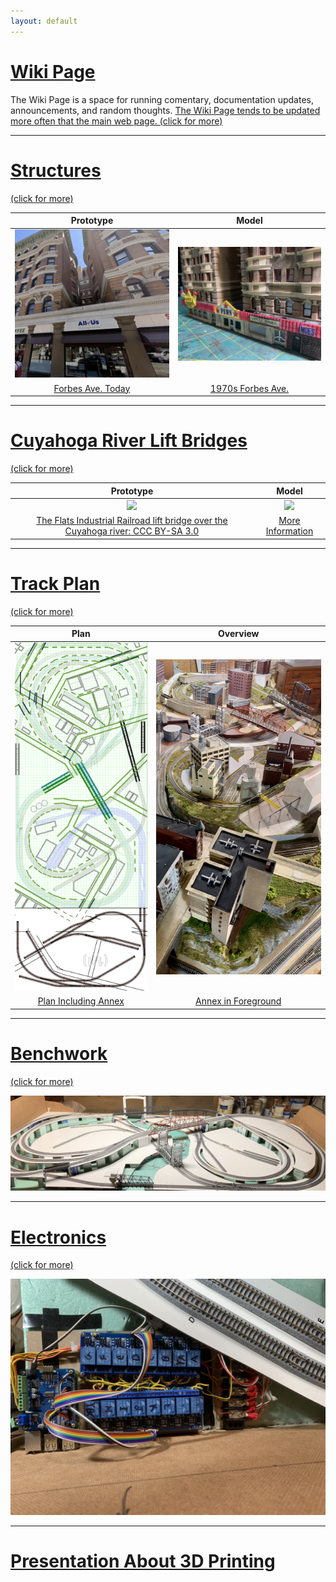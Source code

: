 ```yaml
---
layout: default
---
```


# [Wiki Page](https://github.com/nscale4by8/nscaleClevelandFlats/wiki)

The Wiki Page is a space for running comentary, documentation updates, announcements, and random thoughts. [The Wiki Page tends to be updated more often that the main web page. (click for more)](https://github.com/nscale4by8/nscaleClevelandFlats/wiki)


<hr>

# [Structures](structures/structures.md) 
[(click for more)](structures/structures.md)

Prototype                           |   Model                   
:----------------------------------:|:----------------------------------:
![](structures/buildingForbes/prototypeFrontElevation.png)  | ![](structures/buildingForbes/model.png) |
[Forbes Ave. Today](structures/buildingForbes/buildingForbes.md) | [1970s Forbes Ave.](structures/buildingForbes/buildingForbes.md)

<hr>

# [Cuyahoga River Lift Bridges](./liftbridges/liftbridges.md) 
[(click for more)](./liftbridges/liftbridges.md)

Prototype                           |   Model                   
:----------------------------------:|:----------------------------------:
![](https://upload.wikimedia.org/wikipedia/commons/thumb/3/36/Flats_Industrial_Railroad.jpg/2560px-Flats_Industrial_Railroad.jpg)  | ![](liftbridges/LiftbridgeModern00.png) | 
[The Flats Industrial Railroad lift bridge over the Cuyahoga river: CCC BY-SA 3.0](https://upload.wikimedia.org/wikipedia/commons/thumb/3/36/Flats_Industrial_Railroad.jpg/640px-Flats_Industrial_Railroad.jpg) | [More Information](./liftbridges/liftbridges.md)

<hr>

# [Track Plan](trackPlan/trackPlan.md) 
[(click for more)](trackPlan/trackPlan.md)

Plan                                |   Overview                   
:----------------------------------:|:----------------------------------:
![](trackPlan/bothParts.png)  | ![](trackPlan/overview0.png) | 
[Plan Including Annex](trackPlan/trackPlan.md) | [Annex in Foreground](trackPlan/trackPlan.md)

<hr>

# [Benchwork](benchwork/benchwork.md)
[(click for more)](benchwork/benchwork.md)

![Benchwork](benchwork/IMG_0105.png)

<hr>

# [Electronics](controls/controls.md)
[(click for more)](controls/controls.md)

![Controls](controls/IMG_0130.jpg)

<hr>

# [Presentation About 3D Printing](3DPrintingForModelRailroading.key.pdf)
